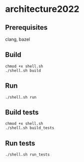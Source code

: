 # architecture2022

## Prerequisites
clang, bazel

## Build
```
chmod +x shell.sh
./shell.sh build
```
## Run
```
./shell.sh run
```

## Build tests
```
chmod +x shell.sh
./shell.sh build_tests
```
## Run tests
```
./shell.sh run_tests
```